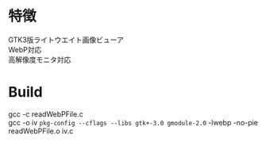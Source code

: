 # 特徴  
GTK3版ライトウエイト画像ビューア  
WebP対応  
高解像度モニタ対応  
# Build  
gcc -c readWebPFile.c  
gcc -o iv `pkg-config --cflags --libs gtk+-3.0 gmodule-2.0` -lwebp -no-pie readWebPFile.o iv.c  

